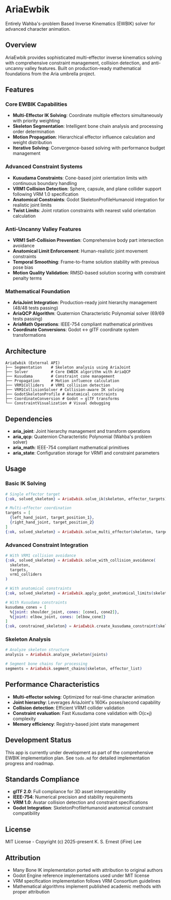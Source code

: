 # AriaEwbik

Entirely Wahba's-problem Based Inverse Kinematics (EWBIK) solver for advanced character animation.

## Overview

AriaEwbik provides sophisticated multi-effector inverse kinematics solving with comprehensive constraint management, collision detection, and anti-uncanny valley features. Built on production-ready mathematical foundations from the Aria umbrella project.

## Features

### Core EWBIK Capabilities

- **Multi-Effector IK Solving**: Coordinate multiple effectors simultaneously with priority weighting
- **Skeleton Segmentation**: Intelligent bone chain analysis and processing order determination
- **Motion Propagation**: Hierarchical effector influence calculation and weight distribution
- **Iterative Solving**: Convergence-based solving with performance budget management

### Advanced Constraint Systems

- **Kusudama Constraints**: Cone-based joint orientation limits with continuous boundary handling
- **VRM1 Collision Detection**: Sphere, capsule, and plane collider support following VRM 1.0 specification
- **Anatomical Constraints**: Godot SkeletonProfileHumanoid integration for realistic joint limits
- **Twist Limits**: Joint rotation constraints with nearest valid orientation calculation

### Anti-Uncanny Valley Features

- **VRM1 Self-Collision Prevention**: Comprehensive body part intersection avoidance
- **Anatomical Limit Enforcement**: Human-realistic joint movement constraints
- **Temporal Smoothing**: Frame-to-frame solution stability with previous pose bias
- **Motion Quality Validation**: RMSD-based solution scoring with constraint penalty terms

### Mathematical Foundation

- **AriaJoint Integration**: Production-ready joint hierarchy management (48/48 tests passing)
- **AriaQCP Algorithm**: Quaternion Characteristic Polynomial solver (69/69 tests passing)
- **AriaMath Operations**: IEEE-754 compliant mathematical primitives
- **Coordinate Conversions**: Godot ↔ glTF coordinate system transformations

## Architecture

```
AriaEwbik (External API)
├── Segmentation    # Skeleton analysis using AriaJoint
├── Solver          # Core EWBIK algorithm with AriaQCP
├── Kusudama        # Constraint cone management
├── Propagation     # Motion influence calculation
├── VRM1Colliders   # VRM1 collision detection
├── VRM1CollisionSolver # Collision-aware IK solving
├── GodotSkeletonProfile # Anatomical constraints
├── CoordinateConversion # Godot ↔ glTF transforms
└── ConstraintVisualization # Visual debugging
```

## Dependencies

- **aria_joint**: Joint hierarchy management and transform operations
- **aria_qcp**: Quaternion Characteristic Polynomial (Wahba's problem solver)
- **aria_math**: IEEE-754 compliant mathematical primitives
- **aria_state**: Configuration storage for VRM1 and constraint parameters

## Usage

### Basic IK Solving

```elixir
# Single effector target
{:ok, solved_skeleton} = AriaEwbik.solve_ik(skeleton, effector_targets)

# Multi-effector coordination
targets = [
  {left_hand_joint, target_position_1},
  {right_hand_joint, target_position_2}
]
{:ok, solved_skeleton} = AriaEwbik.solve_multi_effector(skeleton, targets)
```

### Advanced Constraint Integration

```elixir
# With VRM1 collision avoidance
{:ok, solved_skeleton} = AriaEwbik.solve_with_collision_avoidance(
  skeleton,
  targets,
  vrm1_colliders
)

# With anatomical constraints
{:ok, solved_skeleton} = AriaEwbik.apply_godot_anatomical_limits(skeleton)

# With Kusudama constraints
kusudama_cones = [
  %{joint: shoulder_joint, cones: [cone1, cone2]},
  %{joint: elbow_joint, cones: [elbow_cone]}
]
{:ok, constrained_skeleton} = AriaEwbik.create_kusudama_constraint(skeleton, kusudama_cones)
```

### Skeleton Analysis

```elixir
# Analyze skeleton structure
analysis = AriaEwbik.analyze_skeleton(joints)

# Segment bone chains for processing
segments = AriaEwbik.segment_chains(skeleton, effector_list)
```

## Performance Characteristics

- **Multi-effector solving**: Optimized for real-time character animation
- **Joint hierarchy**: Leverages AriaJoint's 160K+ poses/second capability
- **Collision detection**: Efficient VRM1 collider validation
- **Constraint evaluation**: Fast Kusudama cone validation with O(c×j) complexity
- **Memory efficiency**: Registry-based joint state management

## Development Status

This app is currently under development as part of the comprehensive EWBIK implementation plan. See `todo.md` for detailed implementation progress and roadmap.

## Standards Compliance

- **glTF 2.0**: Full compliance for 3D asset interoperability
- **IEEE-754**: Numerical precision and stability requirements
- **VRM 1.0**: Avatar collision detection and constraint specifications
- **Godot Integration**: SkeletonProfileHumanoid anatomical constraint compatibility

## License

MIT License - Copyright (c) 2025-present K. S. Ernest (iFire) Lee

## Attribution

- Many Bone IK implementation ported with attribution to original authors
- Godot Engine reference implementations used under MIT license
- VRM specification implementation follows VRM Consortium guidelines
- Mathematical algorithms implement published academic methods with proper attribution
